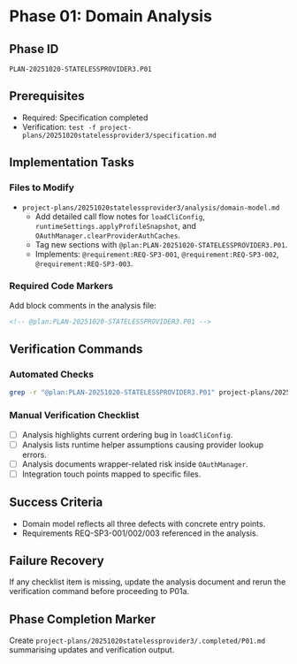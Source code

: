 # Phase 01: Domain Analysis

## Phase ID
`PLAN-20251020-STATELESSPROVIDER3.P01`

## Prerequisites
- Required: Specification completed
- Verification: `test -f project-plans/20251020statelessprovider3/specification.md`

## Implementation Tasks

### Files to Modify
- `project-plans/20251020statelessprovider3/analysis/domain-model.md`
  - Add detailed call flow notes for `loadCliConfig`, `runtimeSettings.applyProfileSnapshot`, and `OAuthManager.clearProviderAuthCaches`.
  - Tag new sections with `@plan:PLAN-20251020-STATELESSPROVIDER3.P01`.
  - Implements: `@requirement:REQ-SP3-001`, `@requirement:REQ-SP3-002`, `@requirement:REQ-SP3-003`.

### Required Code Markers
Add block comments in the analysis file:
```markdown
<!-- @plan:PLAN-20251020-STATELESSPROVIDER3.P01 -->
```

## Verification Commands

### Automated Checks
```bash
grep -r "@plan:PLAN-20251020-STATELESSPROVIDER3.P01" project-plans/20251020statelessprovider3/analysis/domain-model.md
```

### Manual Verification Checklist
- [ ] Analysis highlights current ordering bug in `loadCliConfig`.
- [ ] Analysis lists runtime helper assumptions causing provider lookup errors.
- [ ] Analysis documents wrapper-related risk inside `OAuthManager`.
- [ ] Integration touch points mapped to specific files.

## Success Criteria
- Domain model reflects all three defects with concrete entry points.
- Requirements REQ-SP3-001/002/003 referenced in the analysis.

## Failure Recovery
If any checklist item is missing, update the analysis document and rerun the verification command before proceeding to P01a.

## Phase Completion Marker
Create `project-plans/20251020statelessprovider3/.completed/P01.md` summarising updates and verification output.
